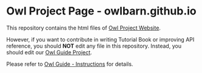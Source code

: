 # Owl Project Page - owlbarn.github.io

This repository contains the html files of [Owl Project Website](https://owlbarn.github.io/).

However, if you want to contribute in writing Tutorial Book or improving API reference, you should **NOT** edit any file in this repository. Instead, you should edit our [Owl Guide Project](https://github.com/owlbarn/owl_guide).

Please refer to [Owl Guide - Instructions](https://github.com/owlbarn/owl_guide) for details.
